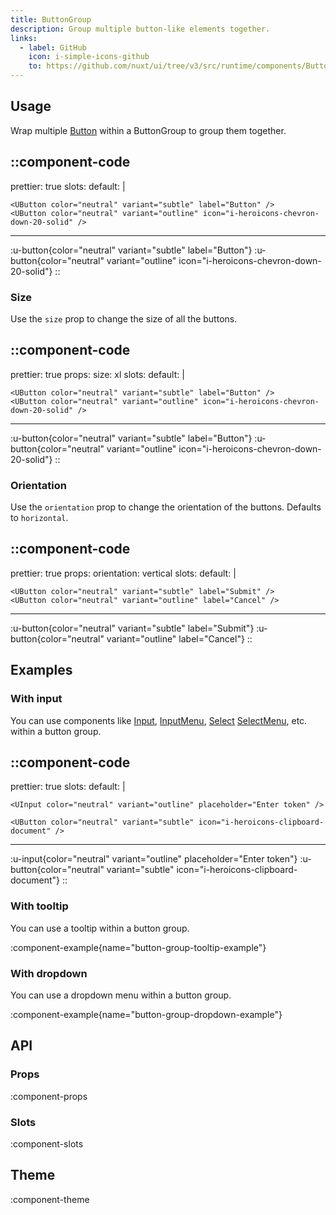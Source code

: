 ```yaml
---
title: ButtonGroup
description: Group multiple button-like elements together.
links:
  - label: GitHub
    icon: i-simple-icons-github
    to: https://github.com/nuxt/ui/tree/v3/src/runtime/components/ButtonGroup.vue
---
```


## Usage

Wrap multiple [Button](/components/button) within a ButtonGroup to group them together.

::component-code
---
prettier: true
slots:
  default: |

    <UButton color="neutral" variant="subtle" label="Button" />
    <UButton color="neutral" variant="outline" icon="i-heroicons-chevron-down-20-solid" />
---
:u-button{color="neutral" variant="subtle" label="Button"}
:u-button{color="neutral" variant="outline" icon="i-heroicons-chevron-down-20-solid"}
::

### Size

Use the `size` prop to change the size of all the buttons.

::component-code
---
prettier: true
props:
  size: xl
slots:
  default: |

    <UButton color="neutral" variant="subtle" label="Button" />
    <UButton color="neutral" variant="outline" icon="i-heroicons-chevron-down-20-solid" />
---
:u-button{color="neutral" variant="subtle" label="Button"}
:u-button{color="neutral" variant="outline" icon="i-heroicons-chevron-down-20-solid"}
::

### Orientation

Use the `orientation` prop to change the orientation of the buttons. Defaults to `horizontal`.

::component-code
---
prettier: true
props:
  orientation: vertical
slots:
  default: |

    <UButton color="neutral" variant="subtle" label="Submit" />
    <UButton color="neutral" variant="outline" label="Cancel" />
---
:u-button{color="neutral" variant="subtle" label="Submit"}
:u-button{color="neutral" variant="outline" label="Cancel"}
::

## Examples

### With input

You can use components like [Input](/components/input), [InputMenu](/components/input-menu), [Select](/components/select) [SelectMenu](/components/select-menu), etc. within a button group.

::component-code
---
prettier: true
slots:
  default: |

    <UInput color="neutral" variant="outline" placeholder="Enter token" />

    <UButton color="neutral" variant="subtle" icon="i-heroicons-clipboard-document" />
---
:u-input{color="neutral" variant="outline" placeholder="Enter token"}
:u-button{color="neutral" variant="subtle" icon="i-heroicons-clipboard-document"}
::

### With tooltip

You can use a tooltip within a button group.

:component-example{name="button-group-tooltip-example"}

### With dropdown

You can use a dropdown menu within a button group.

:component-example{name="button-group-dropdown-example"}

## API

### Props

:component-props

### Slots

:component-slots

## Theme

:component-theme
